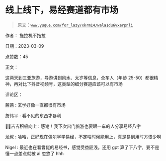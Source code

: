 # 线上线下，易经赛道都有市场

> 原文：[`www.yuque.com/for_lazy/xkrm14/wala1du6vxerpnli`](https://www.yuque.com/for_lazy/xkrm14/wala1du6vxerpnli)

作者： 拖拉机不拖拉 

日期：2023-03-09 

点赞数：45 

正文： 

这两天到三亚旅游，导游讲到风水、太岁等信息，全车人（年龄 25-50）都很精神，再对比下抖音视频号，这类型的细分赛道应该可以有市场 

评论区： 

茜茜 : 玄学好像一直都很有市场 

詹伟平 : 看不见的东西才暴利 

💪🏻吉吉积极向上 : 感谢！我下次出门旅游也要跟一车的人分享易经八字 

龙叔 : 哈哈，正好现在偶尔学学易经，不定啥时候能用上，真是易到用时方恨少啊 

Nigel : 最近也在看曾佬的易经书，感觉受益匪浅。还用 gpt 算了下八字，要不是懂一点差点就被 ai 忽悠了 hhh 

